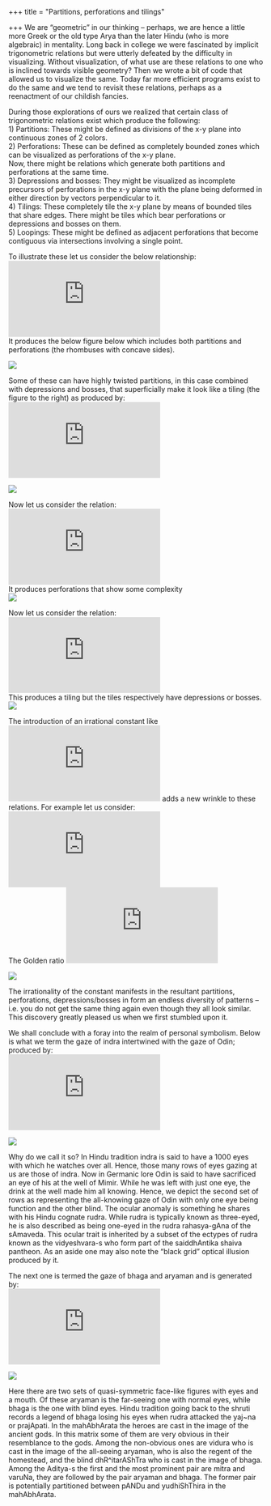 +++
title = "Partitions, perforations and tilings"

+++
We are “geometric” in our thinking – perhaps, we are hence a little more
Greek or the old type Arya than the later Hindu (who is more algebraic)
in mentality. Long back in college we were fascinated by implicit
trigonometric relations but were utterly defeated by the difficulty in
visualizing. Without visualization, of what use are these relations to
one who is inclined towards visible geometry? Then we wrote a bit of
code that allowed us to visualize the same. Today far more efficient
programs exist to do the same and we tend to revisit these relations,
perhaps as a reenactment of our childish fancies.

During those explorations of ours we realized that certain class of
trigonometric relations exist which produce the following:  
1\) Partitions: These might be defined as divisions of the x-y plane
into continuous zones of 2 colors.  
2\) Perforations: These can be defined as completely bounded zones which
can be visualized as perforations of the x-y plane.  
Now, there might be relations which generate both partitions and
perforations at the same time.  
3\) Depressions and bosses: They might be visualized as incomplete
precursors of perforations in the x-y plane with the plane being
deformed in either direction by vectors perpendicular to it.  
4\) Tilings: These completely tile the x-y plane by means of bounded
tiles that share edges. There might be tiles which bear perforations or
depressions and bosses on them.  
5\) Loopings: These might be defined as adjacent perforations that
become contiguous via intersections involving a single point.

To illustrate these let us consider the below relationship:  
![cot(cos^{3} (x-y)+sin^{2} (x+y))\>|sin(x+y)-cos(x-y)|
](https://s0.wp.com/latex.php?latex=cot%28cos%5E%7B3%7D+%28x-y%29%2Bsin%5E%7B2%7D+%28x%2By%29%29%3E%7Csin%28x%2By%29-cos%28x-y%29%7C+&bg=ffffff&fg=333333&s=1
"cot(cos^{3} (x-y)+sin^{2} (x+y))\>|sin(x+y)-cos(x-y)| ")  
It produces the below figure below which includes both partitions and
perforations (the rhombuses with concave sides).

[![](https://lh4.googleusercontent.com/-OkzDlBDxfi4/VENhygDC6fI/AAAAAAAADI4/CLoQoPxRdTY/s800/Rhomboid_perforation.jpg)](https://picasaweb.google.com/lh/photo/dD55iIF8uNfmEsqGvrubXdMTjNZETYmyPJy0liipFm0?feat=embedwebsite)

Some of these can have highly twisted partitions, in this case combined
with depressions and bosses, that superficially make it look like a
tiling (the figure to the right) as produced by:  
![tan(13cos^{3}(x-y)+17sin^{3}(x+y))\>|sin(x+y)-cos(x-y)|
](https://s0.wp.com/latex.php?latex=tan%2813cos%5E%7B3%7D%28x-y%29%2B17sin%5E%7B3%7D%28x%2By%29%29%3E%7Csin%28x%2By%29-cos%28x-y%29%7C+&bg=ffffff&fg=333333&s=0
"tan(13cos^{3}(x-y)+17sin^{3}(x+y))\>|sin(x+y)-cos(x-y)| ")

![](https://lh6.googleusercontent.com/-6IYJAc_rzCM/VENhzqr0zfI/AAAAAAAADI8/1QBDccwdh0E/s800/partition_rhomboid.jpg)

Now let us consider the relation:  
![sin(9sin^{2}(x+y) \\pm 12cos^{2}(x-y))\>|sin(x+y)-cos(x-y)|
](https://s0.wp.com/latex.php?latex=sin%289sin%5E%7B2%7D%28x%2By%29+%5Cpm+12cos%5E%7B2%7D%28x-y%29%29%3E%7Csin%28x%2By%29-cos%28x-y%29%7C+&bg=ffffff&fg=333333&s=0
"sin(9sin^{2}(x+y) \\pm 12cos^{2}(x-y))\>|sin(x+y)-cos(x-y)| ")  
It produces perforations that show some complexity  
[![](https://lh4.googleusercontent.com/-HPuPu96rc7w/VENhynCqodI/AAAAAAAADI0/DYDjD_P4BMQ/s800/Complex_perforation.jpg)](https://picasaweb.google.com/lh/photo/8vUqYizK1vqCDluyBzCUedMTjNZETYmyPJy0liipFm0?feat=embedwebsite)

Now let us consider the relation:  
![cot(cos(x-y)+sin(x+y))\>|sin(x+y)-cos(x-y)|
](https://s0.wp.com/latex.php?latex=cot%28cos%28x-y%29%2Bsin%28x%2By%29%29%3E%7Csin%28x%2By%29-cos%28x-y%29%7C+&bg=ffffff&fg=333333&s=1
"cot(cos(x-y)+sin(x+y))\>|sin(x+y)-cos(x-y)| ")  
This produces a tiling but the tiles respectively have depressions or
bosses.  
[![](https://lh5.googleusercontent.com/-81iTyvf2Qd8/VENhycnU9cI/AAAAAAAADIo/qTR9nzgKLQY/s800/Tiling_boss_depre.jpg)](https://picasaweb.google.com/lh/photo/4NPCthRz7I2k_vjuzcTAddMTjNZETYmyPJy0liipFm0?feat=embedwebsite)

The introduction of an irrational constant like
![\\phi](https://s0.wp.com/latex.php?latex=%5Cphi&bg=ffffff&fg=333333&s=0
"\\phi") adds a new wrinkle to these relations. For example let us
consider:  
![sec(9sin^{8}(x+\\phi y)+4cos^{8}(\\phi x-y))\>|sin(x+y)-cos(x-y)|
](https://s0.wp.com/latex.php?latex=sec%289sin%5E%7B8%7D%28x%2B%5Cphi+y%29%2B4cos%5E%7B8%7D%28%5Cphi+x-y%29%29%3E%7Csin%28x%2By%29-cos%28x-y%29%7C+&bg=ffffff&fg=333333&s=0
"sec(9sin^{8}(x+\\phi y)+4cos^{8}(\\phi x-y))\>|sin(x+y)-cos(x-y)| ")  
The Golden ratio ![\\phi=1.61803398875
](https://s0.wp.com/latex.php?latex=%5Cphi%3D1.61803398875++&bg=ffffff&fg=333333&s=1
"\\phi=1.61803398875  ")

[![](https://lh6.googleusercontent.com/-cuuJRaIa1jY/VEQRbltLixI/AAAAAAAADJM/DAqVGT2BiZ0/s800/beads.jpg)](https://picasaweb.google.com/lh/photo/R1nCjulglayb-m8h0K2dcNMTjNZETYmyPJy0liipFm0?feat=embedwebsite)

The irrationality of the constant manifests in the resultant partitions,
perforations, depressions/bosses in form an endless diversity of
patterns – i.e. you do not get the same thing again even though they all
look similar. This discovery greatly pleased us when we first stumbled
upon it.

We shall conclude with a foray into the realm of personal symbolism.
Below is what we term the gaze of indra intertwined with the gaze of
Odin; produced by:  
![cot(4sin^{2}(x+y)+13cos^{2}(x-y))\>|sin(x+y)-cos(x-y)|
](https://s0.wp.com/latex.php?latex=cot%284sin%5E%7B2%7D%28x%2By%29%2B13cos%5E%7B2%7D%28x-y%29%29%3E%7Csin%28x%2By%29-cos%28x-y%29%7C+&bg=ffffff&fg=333333&s=0
"cot(4sin^{2}(x+y)+13cos^{2}(x-y))\>|sin(x+y)-cos(x-y)| ")

[![](https://lh5.googleusercontent.com/-rvmOAf1IRLU/VESaqPjQc0I/AAAAAAAADJk/M-ShYKaX4Xk/s800/Odin_varuNa.jpg)](https://picasaweb.google.com/lh/photo/zwsFsWf4X_5IU0Y0fYttPNMTjNZETYmyPJy0liipFm0?feat=embedwebsite)

Why do we call it so? In Hindu tradition indra is said to have a 1000
eyes with which he watches over all. Hence, those many rows of eyes
gazing at us are those of indra. Now in Germanic lore Odin is said to
have sacrificed an eye of his at the well of Mimir. While he was left
with just one eye, the drink at the well made him all knowing. Hence, we
depict the second set of rows as representing the all-knowing gaze of
Odin with only one eye being function and the other blind. The ocular
anomaly is something he shares with his Hindu cognate rudra. While rudra
is typically known as three-eyed, he is also described as being one-eyed
in the rudra rahasya-gAna of the sAmaveda. This ocular trait is
inherited by a subset of the ectypes of rudra known as the vidyeshvara-s
who form part of the saiddhAntika shaiva pantheon. As an aside one may
also note the “black grid” optical illusion produced by it.

The next one is termed the gaze of bhaga and aryaman and is generated
by:  
![cot(3sin^{2}(x+y)+cos^{3}(x-y))\>|sin(x+y)-cos(x-y)|
](https://s0.wp.com/latex.php?latex=cot%283sin%5E%7B2%7D%28x%2By%29%2Bcos%5E%7B3%7D%28x-y%29%29%3E%7Csin%28x%2By%29-cos%28x-y%29%7C+&bg=ffffff&fg=333333&s=1
"cot(3sin^{2}(x+y)+cos^{3}(x-y))\>|sin(x+y)-cos(x-y)| ")

[![](https://lh5.googleusercontent.com/-3P01Fxc2oJ4/VESap0RN_gI/AAAAAAAADJg/E67SXeCgsXc/s800/bhaga_aryaman.jpg)](https://picasaweb.google.com/lh/photo/2EjgJgEcCD621VcJpktxUdMTjNZETYmyPJy0liipFm0?feat=embedwebsite)

Here there are two sets of quasi-symmetric face-like figures with eyes
and a mouth. Of these aryaman is the far-seeing one with normal eyes,
while bhaga is the one with blind eyes. Hindu tradition going back to
the shruti records a legend of bhaga losing his eyes when rudra attacked
the yaj\~na or prajApati. In the mahAbhArata the heroes are cast in the
image of the ancient gods. In this matrix some of them are very obvious
in their resemblance to the gods. Among the non-obvious ones are vidura
who is cast in the image of the all-seeing aryaman, who is also the
regent of the homestead, and the blind dhR^itarAShTra who is cast in the
image of bhaga. Among the Aditya-s the first and the most prominent pair
are mitra and varuNa, they are followed by the pair aryaman and bhaga.
The former pair is potentially partitioned between pANDu and
yudhiShThira in the mahAbhArata.
